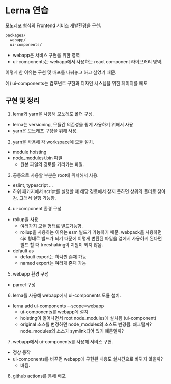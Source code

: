 # Lerna 연습

모노레포 형식의 Frontend 서비스 개발환경을 구현.

```bash
packages/
  webapp/
  ui-components/
```

- webapp은 서비스 구현을 위한 영역
- ui-components는 webapp에서 사용하는 react component 라이브러리 영역.

이렇게 한 이유는 구현 및 배포를 나눠놓고 하고 싶었기 때문. 

예) ui-components는 컴포넌트 구현과 디자인 시스템을 위한 페이지를 배포

## 구현 및 정리

1. lerna와 yarn을 사용해 모노레포 폴더 구성.
  - lerna는 versioning, 모듈간 의존성을 쉽게 사용하기 위해서 사용
  - yarn은 모노레포 구성을 위해 사용.
2. yarn을 사용해 각 workspace에 모듈 설치.
  - module hoisting
  - node_modules/.bin 파일
    - 원본 파일의 경로를 가리키는 파일.
3. 공통으로 사용할 부분은 root에 위치해서 사용.
  - eslint, typescript ...
  - 하위 패키지에서 script를 실행할 떄 해당 경로에서 찾지 못하면 상위의 폴더로 찾아감. 그래서 실행 가능함.
4. ui-component 환경 구성
  - rollup을 사용
    - 여러가지 모듈 형태로 빌드가능함.
    - rollup을 사용하는 이유는 esm 빌드가 가능하기 때문. webpack을 사용하면 cjs 형태로 빌드가 되기 때문에 이렇게 변환된 파일을 앱에서 사용하게 된다면 빌드 할 때 treeshaking이 지원이 되지 않음.
  - default as 
    - default export는 하나만 존재 가능
    - named export는 여러개 존재 가능
5. webapp 환경 구성
  - parcel 구성
6. lerna를 사용해 webapp에서 ui-components 모듈 설치.
  - lerna add ui-components --scope=webapp
    - ui-components를 webapp에 설치
    - hoisting이 일어나면서 root node_modules에 설치됨 (ui-component)
    - original 소스를 변경하면 node_modules의 소스도 변경됨. 왜그럴까? node_modules의 소스가 symlink되어 있기 떄문일까?
7. webapp에서 ui-components를 사용해 서비스 구현.
  - 정상 동작
  - ui-components를 바꾸면 webapp에 구현된 내용도 실시간으로 바뀌지 않을까?
    - 바뀜.
8. github actions를 통해 배포
